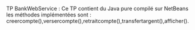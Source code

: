 TP BankWebService : 
Ce TP contient du Java pure compilé sur NetBeans 
les méthodes implémentées sont : creercompte(),versercompte(),retraitcompte(),transfertargent(),afficher().
